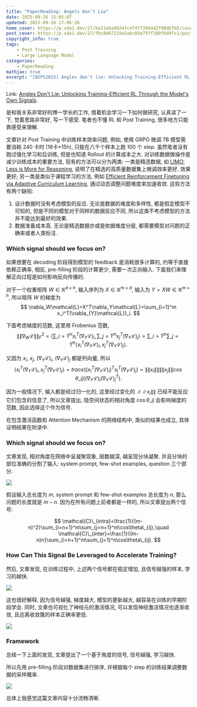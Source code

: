 ```yaml
---
title: "PaperReading: Angels Don't Lie"
date: 2025-09-26 15:05:07
updated: 2025-09-26 17:06:26
home_cover: https://p.sda1.dev/27/be11eba4b34fc4fdf7394442f90dbfb5/cover.jpg
post_cover: https://p.sda1.dev/27/fbc8d67219a2abc03a75ff380f6d4fc1/post.PNG
copyright_info: true
tags:
    - Post Training
    - Large Language Model
categories:
    - PaperReading
mathjax: true
excerpt: "[NIPS2025] Angles don't lie: Unlocking Training-Efficient RL Through the Model's Own Signals."
---
```


Link: <a href="https://arxiv.org/abs/2506.02281">Angles Don\'t Lie: Unlocking Training-Efficient RL Through the Model\'s Own Signals</a>.

是和我关系非常好的博一学长的工作, 借着机会学习一下如何做研究, 认真读了一下, 觉着思路非常好, 写一下感受. 笔者也不懂 RL 和 Post Training, 很多地方只能靠感受来理解.

文章针对 Post Training 中训练样本效率问题, 例如, 使用 GRPO 微调 7B 模型需要消耗 240 卡时 (16卡$\times$15h), 只能在八千个样本上跑 100 个 step. 虽然笔者没有跑过强化学习和后训练, 但是也知道 Rollout 的计算成本之大. 对训练数据做操作是减少训练成本的重要方法, 现有的方法可以分为两类: 一类是精选数据, 如 <a href="https://arxiv.org/abs/2502.03387">LIMO: Less is More for Reasoning</a>, 说明了在精选的高质量数据集上微调效率更好, 效果更好; 另一类是类似于课程学习的方法, 例如 <a href="https://arxiv.org/abs/2504.05520">Efficient Reinforcement Finetuning via Adaptive Curriculum Learning</a>, 通过动态调整问题难度来加速收敛. 这些方法有两个缺陷:
1. 设计数据时没有考虑模型的反应. 无论是数据的难度和多样性, 都是假定模型不可知的, 但是不同的模型对于同样的数据反应不同, 所以这类不考虑模型的方法并不能达到最好的效果.
2. 数据准备成本高. 无论是精选数据亦或是依据难度分层, 都需要模型对问题的正确率或者人类标注.

### Which signal should we focus on?

如果想要在 decoding 阶段得到模型的 feedback 是消耗很多计算的, 约等于直接依赖正确率, 相反, pre-filling 阶段的计算更少, 需要一次正向输入. 下面我们来理解正向过程是如何影响反向传播的.

对于一个权重矩阵 $W\in\mathbb{R}^{d\times h}$, 输入序列为 $X\in\mathbb{R}^{m\times d}$, 输入为 $Y=XW\in\mathbb{R}^{m\times h}$, 所以矩阵 $W$ 的梯度为
$$
\nabla_W\mathcal{L}=X^T\nabla_Y\mathcal{L}=\sum_{i=1}^m x_i^T(\nabla_{Y}\mathcal{L})_i.
$$

下面考虑梯度的范数, 这里用 Frobenius 范数,
$$
\|\|\nabla_W\mathcal{L}\|\|_F^2=\left< \sum\_{i=1}^m x_i^T(\nabla_Y\mathcal{L})_i, \sum\_{j=1}^m x_j^T(\nabla_Y\mathcal{L})_j \right>=\sum\_{i=1}^m\sum\_{j=1}^m \left< x_i^T(\nabla_Y\mathcal{L})_i, x_j^T(\nabla_Y\mathcal{L})_j \right>.
$$

又因为 $x_i$, $x_j$, $(\nabla_Y\mathcal{L})_i$, $(\nabla_Y\mathcal{L})_j$ 都是列向量, 所以
$$
\left< x_i^T(\nabla_Y\mathcal{L})_i, x_j^T(\nabla_Y\mathcal{L})_j \right>=trace((x_i^T(\nabla_Y\mathcal{L})_i)^T x_j^T(\nabla_Y\mathcal{L})_j)=\|\|x_i\|\| \|\|x_j\|\|\cos\theta\_{ij}((\nabla_Y\mathcal{L})_i(\nabla_Y\mathcal{L})_j^T).
$$

因为一般情况下, 输入都是经过归一化的, 这里经过变化的 $\|\|x_i\|\|$ 已经不能反应它们包含的信息了, 所以文章提出, 隐空间状态的相对角度 $\cos\theta\_{ij}$ 会影响梯度的范数, 因此选择这个作为信号.

在包含激活函数和 Attention Mechanism 的网络结构中, 类似的结果也成立, 具体证明结果在附录中.

### Which signal should we focus on?

文章发现, 相对角度在网络中呈凝聚现象, 层数越深, 越呈现分块凝聚. 并且分块的部位准确的分割了输入: system prompt, few-shot examples, question 三个部分.

<img src="https://p.sda1.dev/27/72e2923d85d0e0669fdb7d79baa8a5c0/angle_layer.jpg" />

假设输入总长度为 $m$, system prompt 和 few-shot examples 总长度为 $n$, 那么问题的长度就是 $m-n$. 因为在所有问题上前者都是一样的, 所以文章提出两个信号:

$$
\mathcal{C}\_{intra}=\frac{1}{(m-n)^2}\sum_{i=n+1}^m\sum_{j=n+1}^m\cos\theta\_{ij},\quad \mathcal{C}\_{inter}=\frac{1}{(m-n)n}\sum_{i=n+1}^m\sum_{j=1}^n\cos\theta\_{ij}.
$$

### How Can This Signal Be Leveraged to Accelerate Training?

然后, 文章发现, 在训练过程中, 上述两个信号都在稳定增加, 且信号越强的样本, 学习的越快.

<img src="https://p.sda1.dev/27/d42024a9c26366c040f10d56b60093bd/angle_train.jpg" />

这也很好解释, 因为信号越强, 梯度越大, 模型的更新越大, 越容易在训练的早期阶段学会. 同时, 文章也可视化了神经元的激活情况, 可以发现神经激活情况也逐渐收敛, 且远离收敛簇的样本正确率更低.

<img src="https://p.sda1.dev/27/844e4a6b14f7028ff45ec05f8feacee9/neuron_train.jpg" />

### Framework

总结一下上面的发现, 文章提出了一个基于角度的信号, 信号越强, 学习越快.

所以先用 pre-filling 阶段对数据集进行排序, 并根据每个 step 的训练结果调整数据的采样概率.

<img src="https://p.sda1.dev/27/17aa0b1bad0696b919a5509714121b0e/overview.jpg" />

总体上我感觉这篇文章内容十分流畅清晰.

